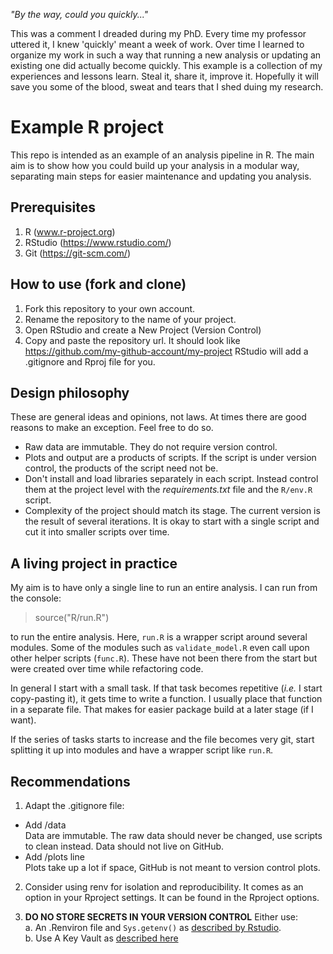 _"By the way, could you quickly..."_

This was a comment I dreaded during my PhD. Every time my professor uttered it, I knew 'quickly' meant a week of work. Over time I learned to organize my work in such a way that running a new analysis or updating an existing one did actually become quickly. This example is a collection of my experiences and lessons learn. Steal it, share it, improve it. Hopefully it will save you  some of the blood, sweat and tears that I shed duing my research.

# Example R project
This repo is intended as an example of an analysis pipeline in R. The main aim is to show how you could build up your analysis in a modular way, separating main steps for easier maintenance and updating you analysis. 

## Prerequisites
1. R (www.r-project.org)
2. RStudio (https://www.rstudio.com/)
3. Git (https://git-scm.com/)

## How to use (fork and clone)
1. Fork this repository to your own account. 
2. Rename the repository to the name of your project.
3. Open RStudio and create a New Project (Version Control)
4. Copy and paste the repository url. It should look like https://github.com/my-github-account/my-project
   RStudio will add a .gitignore and Rproj file for you.

## Design philosophy
These are general ideas and opinions, not laws. At times there are good reasons to make an exception. Feel free to do so.

* Raw data are immutable. They do not require version control.  
* Plots and output are a products of scripts. If the script is under version control, the products of the script need not be.  
* Don't install and load libraries separately in each script. Instead control them at the project level with the _requirements.txt_ file and the `R/env.R` script.
* Complexity of the project should match its stage. The current version is the result of several iterations. It is okay to start with a single script and cut it into smaller scripts over time.  

## A living project in practice
My aim is to have only a single line to run an entire analysis. I can run from the console:

> source("R/run.R")

to run the entire analysis. Here, `run.R` is a wrapper script around several modules. Some of the modules such as `validate_model.R` even call upon other helper scripts (`func.R`). These have not been there from the start but were created over time while refactoring code.  

In general I start with a small task. If that task becomes repetitive (_i.e._ I start copy-pasting it), it gets time to write a function. I usually place that function in a separate file. That makes for easier package build at a later stage (if I want).  

If the series of tasks starts to increase and the file becomes very git, start splitting it up into modules and have a wrapper script like `run.R`.  

## Recommendations
1. Adapt the .gitignore file:
* Add /data  
Data are immutable. The raw data should never be changed, use scripts to clean instead. 
Data should not live on GitHub.
* Add /plots line  
Plots take up a lot if space, GitHub is not meant to version control plots. 

2. Consider using renv for isolation and reproducibility. It comes as an option in your Rproject settings. It can be found in the Rproject options.

3. **DO NO STORE SECRETS IN YOUR VERSION CONTROL** Either use:  
a. An .Renviron file and `Sys.getenv()` as [described by Rstudio](https://support.rstudio.com/hc/en-us/articles/360047157094-Managing-R-with-Rprofile-Renviron-Rprofile-site-Renviron-site-rsession-conf-and-repos-conf).  
b. Use A Key Vault as [described here](https://cran.r-project.org/web/packages/AzureKeyVault/vignettes/intro.html)  